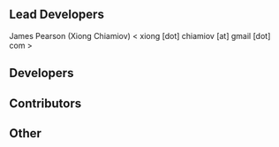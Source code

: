 Lead Developers
---------------
James Pearson (Xiong Chiamiov) < xiong [dot] chiamiov [at] gmail [dot] com >

Developers
----------

Contributors
------------

Other
-----

